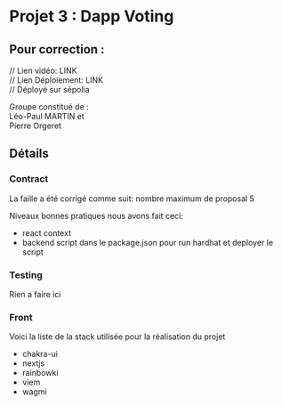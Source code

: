 # Projet 3 : Dapp Voting

## Pour correction :

// Lien vidéo: LINK  
// Lien Déploiement: LINK  
// Déployé sur sépolia

Groupe constitué de :  
Léo-Paul MARTIN et  
Pierre Orgeret

## Détails

### Contract

La faille a été corrigé comme suit: nombre maximum de proposal 5

Niveaux bonnes pratiques nous avons fait ceci:

- react context
- backend script dans le package.json pour run hardhat et deployer le script

### Testing

Rien a faire ici

### Front

Voici la liste de la stack utilisée pour la réalisation du projet

- chakra-ui
- nextjs
- rainbowki
- viem
- wagmi
